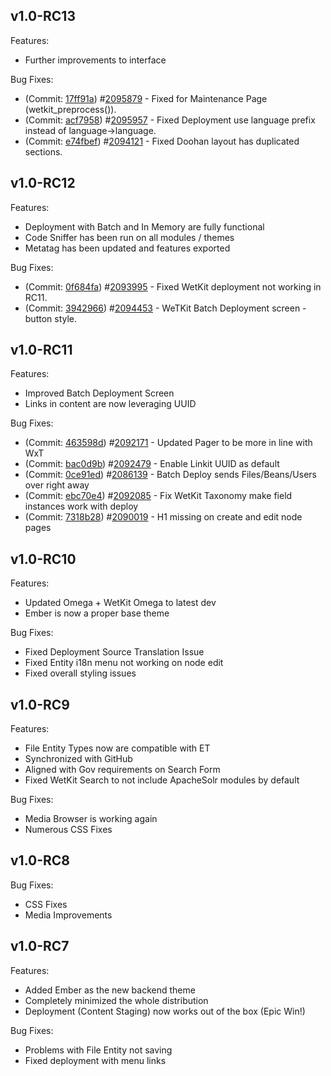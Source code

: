 ## v1.0-RC13

  Features:

  - Further improvements to interface

  Bug Fixes:

  - (Commit: [17ff91a][RC122-Commit-17ff91a]) #[2095879][RC12-Issue-2095879] - Fixed for Maintenance Page (wetkit_preprocess()).
  - (Commit: [acf7958][RC122-Commit-acf7958]) #[2095957][RC12-Issue-2095957] - Fixed Deployment use language prefix instead of language->language.
  - (Commit: [e74fbef][RC122-Commit-e74fbef]) #[2094121][RC12-Issue-2094121] - Fixed Doohan layout has duplicated sections.

## v1.0-RC12

  Features:

  - Deployment with Batch and In Memory are fully functional
  - Code Sniffer has been run on all modules / themes
  - Metatag has been updated and features exported

  Bug Fixes:

  - (Commit: [0f684fa][RC11-Commit-0f684fa]) #[2093995][RC11-Issue-2093995] - Fixed WetKit deployment not working in RC11.
  - (Commit: [3942966][RC11-Commit-3942966]) #[2094453][RC11-Issue-2094453] - WeTKit Batch Deployment screen - button style.

## v1.0-RC11

Features:

  - Improved Batch Deployment Screen
  - Links in content are now leveraging UUID

Bug Fixes:

  - (Commit: [463598d][RC11-Commit-463598d]) #[2092171][RC11-Issue-2092171] - Updated Pager to be more in line with WxT
  - (Commit: [bac0d9b][RC11-Commit-bac0d9b]) #[2092479][RC11-Issue-2092479] - Enable Linkit UUID as default
  - (Commit: [0ce91ed][RC11-Commit-0ce91ed]) #[2086139][RC11-Issue-2086139] - Batch Deploy sends Files/Beans/Users over right away
  - (Commit: [ebc70e4][RC11-Commit-ebc70e4]) #[2092085][RC11-Issue-2092085] - Fix WetKit Taxonomy make field instances work with deploy
  - (Commit: [7318b28][RC11-Commit-7318b28]) #[2090019][RC11-Issue-2090019] - H1 missing on create and edit node pages

## v1.0-RC10

Features:

  - Updated Omega + WetKit Omega to latest dev
  - Ember is now a proper base theme

Bug Fixes:

  - Fixed Deployment Source Translation Issue
  - Fixed Entity i18n menu not working on node edit
  - Fixed overall styling issues

## v1.0-RC9

Features:

  - File Entity Types now are compatible with ET
  - Synchronized with GitHub
  - Aligned with Gov requirements on Search Form
  - Fixed WetKit Search to not include ApacheSolr modules by default

Bug Fixes:

  - Media Browser is working again
  - Numerous CSS Fixes

## v1.0-RC8

Bug Fixes:

  - CSS Fixes
  - Media Improvements

## v1.0-RC7

Features:

  - Added Ember as the new backend theme
  - Completely minimized the whole distribution
  - Deployment (Content Staging) now works out of the box (Epic Win!)

Bug Fixes:

  - Problems with File Entity not saving
  - Fixed deployment with menu links


<!-- Links Referenced -->


<!-- Commits RC12 -->

[RC122-Commit-17ff91a]:            http://drupalcode.org/project/wetkit_omega.git/commit/17ff91a
[RC122-Commit-acf7958]:            http://drupalcode.org/project/wetkit_deployment.git/commit/acf7958
[RC122-Commit-e74fbef]:            http://drupalcode.org/project/wetkit_layouts.git/commit/e74fbef

<!-- Issues RC12 -->

[RC12-Issue-2095879]:             http://drupal.org/node/2095879
[RC12-Issue-2095957]:             http://drupal.org/node/2095957
[RC12-Issue-2094121]:             http://drupal.org/node/2094121

<!-- Commits RC11 -->

[RC11-Commit-0f684fa]:            http://drupalcode.org/project/wetkit_deployment.git/commit/0f684fa
[RC11-Commit-3942966]:            http://drupalcode.org/project/wetkit_deployment.git/commit/3942966

<!-- Issues RC11 -->

[RC11-Issue-2093995]:             http://drupal.org/node/2093995
[RC11-Issue-2094453]:             http://drupal.org/node/2094453

<!-- Commits RC10 -->

[RC11-Commit-463598d]:            http://drupalcode.org/project/wetkit_omega.git/commit/463598d
[RC11-Commit-bac0d9b]:            http://drupalcode.org/project/wetkit_wysiwyg.git/commit/bac0d9b
[RC11-Commit-0ce91ed]:            http://drupalcode.org/project/wetkit_deployment.git/commit/0ce91ed
[RC11-Commit-ebc70e4]:            http://drupalcode.org/project/wetkit_core.git/commit/ebc70e4
[RC11-Commit-7318b28]:            http://drupalcode.org/project/wetkit_pages.git/commit/7318b28

<!-- Issues RC10 -->

[RC11-Issue-2092171]:             http://drupal.org/node/2092171
[RC11-Issue-2092479]:             http://drupal.org/node/2092479
[RC11-Issue-2086139]:             http://drupal.org/node/2086139
[RC11-Issue-2092085]:             http://drupal.org/node/2092085
[RC11-Issue-2090019]:             http://drupal.org/node/2090019
